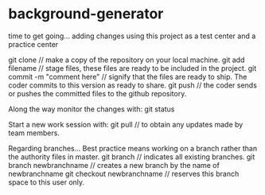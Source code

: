 # background-generator
time to get going...
adding changes
using this project as a test center 
and a practice center


git clone    // make a copy of the repository on your local machine.
git add filename // stage files, these files are ready to be included in the project.
git commit -m "comment here"  // signify that the files are ready to ship. The coder commits to this version as ready to share. 
git push // the coder sends or pushes the committed files to the github repository.

Along the way monitor the changes with: 
git status

Start a new work session with: 
git pull // to obtain any updates made by team members.

Regarding branches...
Best practice means working on a branch rather than the authority files in master. 
git branch // indicates all existing branches. 
git branch newbranchname // creates a new branch by the name of newbranchname
git checkout newbranchname // reserves this branch space to this user only. 


